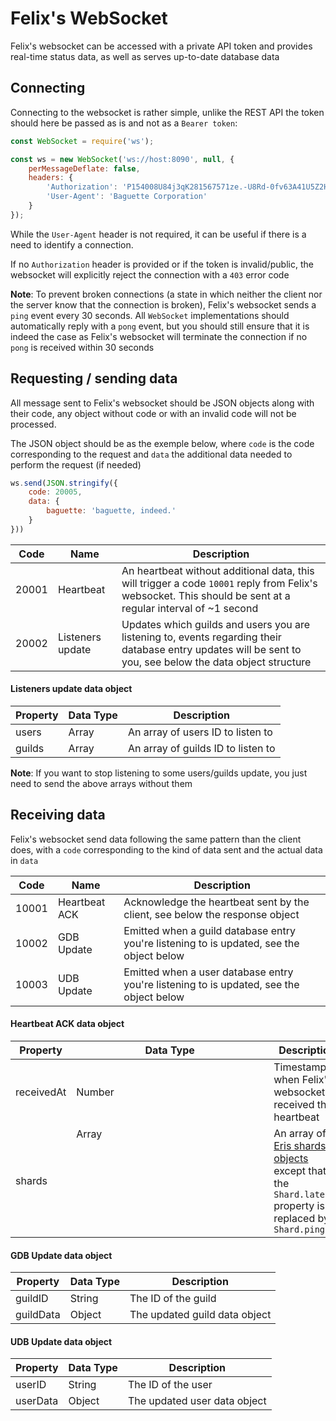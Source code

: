 # Felix's WebSocket

Felix's websocket can be accessed with a private API token and provides real-time status data, as well as serves up-to-date database data

## Connecting

Connecting to the websocket is rather simple, unlike the REST API the token should here be passed as is and not as a `Bearer token`:

```js
const WebSocket = require('ws');

const ws = new WebSocket('ws://host:8090', null, {
    perMessageDeflate: false,
    headers: {
        'Authorization': 'P154008U84j3qK281567571ze.-U8Rd-0fv63A41U5Z2HTV2ab.f187572I874L3v7Q2mc3-p98.9918y96oDRfAhIa4tAd25788.6B06hv6560lyN482Q069$aJ2.hdw8R9M0yW7$jdah7fJ926u5.833s57J7fCUZe18dZZ116_2C.HV0SK1ZJ77F$9TL3eyO9L9p8.N8Yx55y3N6u98DTl879$880c.1K33047s3Z7b74O03xEska2W.pE804WFW4',
        'User-Agent': 'Baguette Corporation'
    }
});
```

While the `User-Agent` header is not required, it can be useful if there is a need to identify a connection.

If no `Authorization` header is provided or if the token is invalid/public, the websocket will explicitly reject the connection with a `403` error code

**Note**: To prevent broken connections (a state in which neither the client nor the server know that the connection is broken), Felix's websocket sends a `ping`
event every 30 seconds. All `WebSocket` implementations should automatically reply with a `pong` event, but you should still ensure that it is indeed the case
as Felix's websocket will terminate the connection if no `pong` is received within 30 seconds

## Requesting / sending data

All message sent to Felix's websocket should be JSON objects along with their code, any object without code or with an invalid code will not be processed.

The JSON object should be as the exemple below, where `code` is the code corresponding to the request and `data` the additional data needed to perform the request (if needed)

```js
ws.send(JSON.stringify({
    code: 20005,
    data: {
        baguette: 'baguette, indeed.'
    }
}))
```

  | Code | Name | Description |
| --- | --- | --- |
| 20001 | Heartbeat | An heartbeat without additional data, this will trigger a code `10001` reply from Felix's websocket. This should be sent at a regular interval of ~1 second |
| 20002 | Listeners update | Updates which guilds and users you are listening to, events regarding their database entry updates will be sent to you, see below the data object structure |

#### Listeners update data object

  | Property | Data Type | Description |
| --- | --- | --- |
| users | Array<String> | An array of users ID to listen to |
| guilds | Array<String> | An array of guilds ID to listen to |

**Note**: If you want to stop listening to some users/guilds update, you just need to send the above arrays without them

## Receiving data

Felix's websocket send data following the same pattern than the client does, with a `code` corresponding to the kind of data sent and the actual data in `data`

  | Code | Name | Description |
| --- | --- | --- |
| 10001 | Heartbeat ACK | Acknowledge the heartbeat sent by the client, see below the response object |
| 10002 | GDB Update | Emitted when a guild database entry you're listening to is updated, see the object below |
| 10003 | UDB Update | Emitted when a user database entry you're listening to is updated, see the object below |

#### Heartbeat ACK data object

  | Property | Data Type | Description |
| --- | --- | --- |
| receivedAt | Number | Timestamp of when Felix's websocket received the heartbeat |
| shards | Array<Object> | An array of [Eris shards objects](https://abal.moe/Eris/docs/Shard) except that the `Shard.latency` property is replaced by `Shard.ping` |

#### GDB Update data object

  | Property | Data Type | Description |
| --- | --- | --- |
| guildID | String | The ID of the guild |
| guildData | Object | The updated guild data object |

#### UDB Update data object

  | Property | Data Type | Description |
| --- | --- | --- |
| userID | String | The ID of the user |
| userData | Object | The updated user data object |